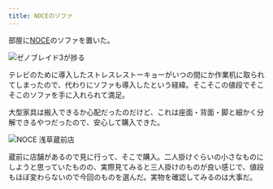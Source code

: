 ```yaml
---
title: NOCEのソファ
---
```

部屋に[NOCE](https://www.noce.co.jp/)のソファを置いた。

![](https://lh3.googleusercontent.com/docs/AG8NV2YEYA5nNzzxQ2Wrdkltm64n12p4dLZ_WL-oZar8tGLHlDGUJaMin5Kk7sNa83jy9lGEhXGf2GaFGm_NBsQEurrFB-FB7WNvIUYnFgWCD-XevbkHJIsGdqNQPgE680J6BgYywPZ6yObbD7e0mWwPXA4dAeBPzUbgo_ezKTIUsQ7Sl4fbSL-PfpuhCql_7nl4uqQJ-KutAC4nADL-2zGbvFb_SFO3He9qqvdlu5G2wTAkg4GVrq_doJFvYAr_sPymzNH80JtKbEM-NnO0gfOETEHS0Ix-z-yl_nYrSjavAESO0fssIZjEkyPJ3Eq9EKjgiKOuNhTVwkTOzozbd9yasKvHDOPCuRbaJgSjJmqUg3ahDm-qdshrZ76sm_YZ1Jf-nlo3ym6fHnIEQ-u7zB9pLa-ya5FkUGp8uGTSbBvSpdQ-n6NcFoeMkH_uERuXLzMuWdf0DZLwrafPOO5BmdUOPF_JR5oLzmhxs9SUDu7teqzTUg7ys2glUELznFG1XkEM_6vWin7keNDSMCCWT0ggaAyChUC3LKvonke_1D67CjYIG_CYoeIsGrgXScn_Wr_ekQ2a0_OhQ_eF1vAm0lDZTHS096gVjF9v9bbz0r8v5wLX4vch--Cs7_4NejS7o52FkJN9Axv7zkpiPL9-rAQA50LVb6TKLm42Kf_6h7DUQVPgkqVsfSjLsfjfWzRDyesn-OM2qbfSjK-hJT9GLnV0cbrmRz26AATbuSqQp3WoxKysLglGBE9wykcLAGfWTycnHDmV1eIc_u5r3cGAC_jy_I_BOZ7IHsjRvcGeCEiqJTr_Om6cTIobRYohCIz8rtU_wWpnPAAXV6OQGnpSGRCh717xISy3XwBpukiMVXcEbm6lnLoAO31lkKll5L793A8bVucq1TgNPYhDz-pmtDMhpG1fG5q7BgVmOjJCNaazik9a2ZdpW5Ar3Y2nTKKkqP-tHLDgd2cJ4z9Fs5xjbC8RHfvpzrXnCI7OrdKVzmFm2p0iPmSrzzhyXVTfsf2Eyakimot18gfFQUbTtiwR_GrglcSp27tVbd9TAOT9vninZ6EeBE1L5IMp75bhdxwPeD-Fp2nqWZuk_ZGrBFWN-Jp0rK3fZ_4jdrNCycP3eqT3NWLz2CgSQBbrgLXwLQ7caMpq7sVBQpTdZJUNftSLHAXcehlFMjbyvsqOYmVIkEXqbXtHXurdSmrUvFLzjnmqMKJtvr6T2ITHbzvGAhKyOU6mlfwp8KmwOZMyn7Bh-fXAze1vg8QwHw "ゼノブレイド3が捗る")

テレビのために導入したストレスレストーキョーがいつの間にか作業机に取られてしまったので、代わりにソファも導入したという経緯。そこそこの値段でそこそこのソファを手に入れられて満足。

大型家具は搬入できるか心配だったのだけど、これは座面・背面・脚と細かく分解できるやつだったので、安心して購入できた。

![](https://lh3.googleusercontent.com/docs/AG8NV2bo_CTKOJafu_u1uVvR2lL2ps9Vr7ZCiWosK2MavyzB7Lw0CLMXZsKdOZ4xrisPxPgshK8ikmQY4age0eRQqtsJHcxnPWl1NvdokTGQ5LXO-TJAmBG_93wtR0UmrQshAH2mtG5imWC_bHalnzyn3hLFpu7VofMhbz3Grtre9oT7XtkrW5otm7LMnSNXzWQueyLiZzYu8-02OCebsZvlf9dmqAP2hCZNabgn32g6y7-SdN3stmz6bDlmBsWJfTgJaDHlCfcq9fguwoRle5R8l8__r3e5bmy0fArvx1-ee9b0hv6t5cZI6xhxuD-u9pf1ZmP5tcOeFereDy4PdMFBm_yGTIZ8Ipf7_0OufQd7mq-I6iohY9AVwm8_Vf-UChNmhjF8rkOkYXphRs1zJVM-y1A7dx6Kg9syyg8V-FeYKo0M66bkkh-5joLrlwrn6dKqT08YZk4AFDtXdaBhIV2iufjUVyzLyp4x2Z2Mz8a9q9oLoGPu6xiTMMrK0c0FRB69jrU6g4ZQm3ad3ij9jJDfKeh0G9-mrZtxxL-kT6i7V1iH43ABaX-61XbXHHUlj1XlIOV2IZT2mmszB8dAlH8B4BGLi5uNUqcav3Q6RN8FjFfssOjvjjJGhnDel1SWT5KBh6GDA755zqnrQ3ZrKoW1YhoobYqO-G5ZELYd-LD6eAHx-bQOLEjup8rdtqh_qHw8dOsjblycz4mmLJHvXbiQGDDAvW7ebN9m-Laks0Jas2rc0Fx0CCKvAB5ZYKidd3l6yAzAFDx7p5OG_BMQTgYwd1WoeVpWBjYJBPgpkt9adds_ZbzDXuP4fEeG2DLl6qNMSdzPXurpn6HVLGhSJYPvmuuFhrQdwO52TTp3Xs_Wx98I_CV0Eigi4uYEg7jkUdZ_N1aPOIbtIhg8azs0Ctgx9ezZbmHc8zFF5Lx_mACD6kZ6HUYQ2sFt0oPXVml2RM8A8IxXW9Di5rR3s7M4_UAOVlZcRoxWf8EzBDED0B4eJf6usP3yL7kVygS-d0LqYDp1fxJu_tDGOSUiFCRWj1tVV-Nfr7J7WB_JMXyJ5MpwpPNUnFgGp2gA_gZsJ_knrslJaYTKrj2GTyzfPN5B7KtYTZmMVmeScM7V968zaDIfDzTcDy-O5c_vUWhDk3-k9Ebx4C5j_cGlqjpWHw2hEPW-FnKXExcsksUKujfPu5UX8sqNKaONJPVCTZBVXpGYrd1AkNbJeceNMafzOoWzFxYMEahuE8LhoJYNc5HD5w3mRcAdVJpTGg "NOCE 浅草蔵前店")

蔵前に店舗があるので見に行って、そこで購入。二人掛けぐらいの小さなものにしようと思っていたものの、実際見てみると三人掛けのものが良い感じで、値段もほぼ変わらないので今回のものを選んだ。実物を確認してみるのは大事だ。
